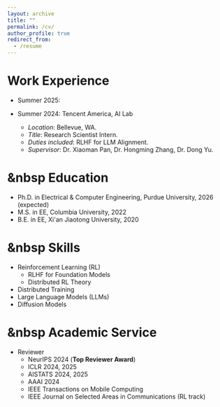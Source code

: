 ```yaml
---
layout: archive
title: ""
permalink: /cv/
author_profile: true
redirect_from:
  - /resume
---
```


Work Experience
======
* Summer 2025:
  
* Summer 2024: Tencent America, AI Lab
  * *Location*: Bellevue, WA.
  * *Title*: Research Scientist Intern.
  * *Duties included*: RLHF for LLM Alignment.
  * *Supervisor*: Dr. Xiaoman Pan, Dr. Hongming Zhang, Dr. Dong Yu.

&nbsp
Education
======
* Ph.D. in Electrical & Computer Engineering, Purdue University, 2026 (expected)
* M.S. in EE, Columbia University, 2022
* B.E. in EE, Xi'an Jiaotong University, 2020

&nbsp
Skills
======
* Reinforcement Learning (RL)
  * RLHF for Foundation Models
  * Distributed RL Theory
* Distributed Training
* Large Language Models (LLMs)
* Diffusion Models

&nbsp
Academic Service
======
* Reviewer
  * NeurIPS 2024 (**Top Reviewer Award**)
  * ICLR 2024, 2025
  * AISTATS 2024, 2025
  * AAAI 2024
  * IEEE Transactions on Mobile Computing
  * IEEE Journal on Selected Areas in Communications (RL track)
